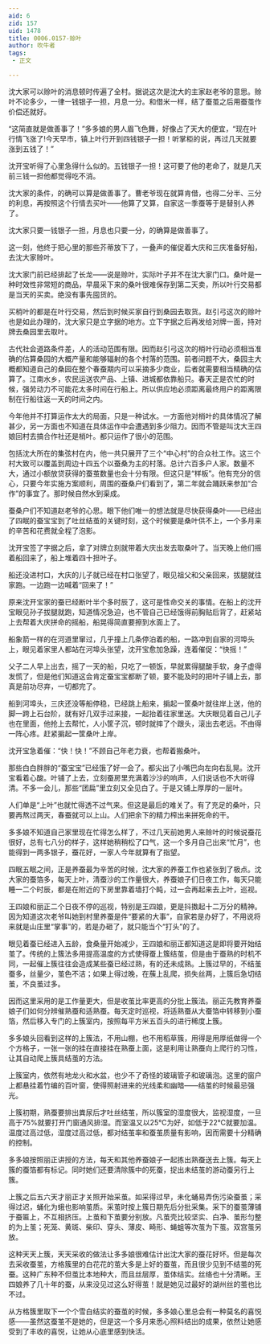 ```yaml
---
aid: 6
zid: 157
uid: 1478
title: 0006.0157-赊叶
author: 吹牛者
tags: 
 - 正文

---
```




  沈大家可以赊叶的消息顿时传遍了全村。据说这次是沈大的主家赵老爷的意思。赊叶不论多少，一律一钱银子一担，月息一分。和借米一样，结了蚕茧之后用蚕茧作价偿还就好。

  “这简直就是做善事了！”多多娘的男人眉飞色舞，好像占了天大的便宜，“现在叶行情飞涨了!今天早市，镇上叶行开到四钱银子一担！听掌柜的说，再过几天就要涨到五钱了！”

  沈开宝听得了心里急得什么似的。五钱银子一担！这可要了他的老命了，就是几天前三钱一担他都觉得吃不消。

  沈大家的条件，的确可以算是做善事了。曹老爷现在就算肯借，也得二分半、三分的利息，再按照这个行情去买叶——他算了又算，自家这一季蚕等于是替别人养了。

  沈大家只要一钱银子一担，月息也只要一分，的确算是做善事了。

  这一刻，他终于把心里的那些芥蒂放下了，一叠声的催促着大庆和三庆准备好船，去沈大家赊叶。

  沈大家门前已经排起了长龙——说是赊叶，实际叶子并不在沈大家门口。桑叶是一种时效性非常短的商品，早晨采下来的桑叶很难保存到第二天卖，所以叶行交易都是当天的买卖。绝没有事先囤货的。

  买梢叶的都是在叶行交易，然后到时候买家自行到桑园去取货。赵引弓这次的赊叶也是如此办理的，沈大家只是立字据的地方。立下字据之后再发给对牌一面，持对牌去桑园里去取叶。

  古代社会道路条件差，人的活动范围有限。因而赵引弓这次的梢叶行动必须相当准确的估算桑园的大概产量和能够辐射的各个村落的范围。前者问题不大，桑园主大概都知道自己的桑园在整个春蚕期内可以采摘多少商业，后者就需要相当精确的估算了。江南水乡，农民运送农产品、上镇、进城都依靠船只。春天正是农忙的时候，强劳动力不可能花太多时间在行船上。所以供应地必须距离最终用户的距离限制在行船往返一天的时间之内。

  今年他并不打算运作太大的局面，只是一种试水。一方面他对梢叶的具体情况了解甚少，另一方面也不知道在具体运作中会遭遇到多少阻力。因而不管是叫沈大王四娘回村去搞合作社还是梢叶。都只运作了很小的范围。

  包括沈大所在的集弦村在内，他一共只展开了三个“中心村”的合众社工作。这三个村大致可以覆盖到周边十四五个以蚕桑为主的村落。总计六百多户人家。数量不大，通过小额放贷获得的蚕茧数量也会十分有限。但这只是“样板”。他有充分的信心，只要今年实施方案顺利，周围的蚕桑户们看到了，第二年就会踊跃来参加“合作”的事宜了。那时候自然水到渠成。

  蚕桑户们不知道赵老爷的心思。眼下他们唯一的想法就是尽快获得桑叶――已经出了四眠的蚕宝宝到了吐丝结茧的关键时刻，这个时候要是桑叶供不上，一个多月来的辛苦和花费就全程了泡影。

  沈开宝签了字据之后，拿了对牌立刻就带着大庆出发去取桑叶了。当天晚上他们摇着船回来了，船上堆着四十担叶子。

  船还没进村口，大庆的儿子就已经在村口张望了，眼见祖父和父亲回来，拔腿就往家跑。一边跑一边喊着“回来了！”

  原来沈开宝家的蚕已经断叶半个多时辰了，这可是性命交关的事情。在船上的沈开宝眼见孙子拔腿就跑，知道情况急迫，也不管自己已经饿得前胸贴后背了，赶紧站上去帮着大庆拼命的摇船，船晃得简直要擦到水面上了。

  船象箭一样的在河道里窜过，几乎撞上几条停泊着的船，一路冲到自家的河埠头上，眼见着家里人都站在河埠头张望，沈开宝愈加急躁，连着催促：“快摇！”

  父子二人早上出去，摇了一天的船，只吃了一顿饭，早就累得腿酸手软，身子虚得发慌了，但是他们知道这会肯定蚕宝宝都断了顿，要不能及时的把叶子铺上去，那真是前功尽弃，一切都完了。

  船到河埠头，三庆还没等船停稳，已经跳上船来，掮起一筐桑叶就往岸上送，他的脚一跨上石台阶，就有好几双手过来接，一起抬着往家里送。大庆眼见着自己儿子也在里面，他抢上去帮忙，人小筐子沉，顿时就摔了个跟头，滚出去老远。不由得一阵心疼。赶紧掮起一筐桑叶上岸。

  沈开宝急着催：“快！快！”不顾自己年老力衰，也帮着搬桑叶。

  那些白白胖胖的“蚕宝宝”已经饿了好一会了。都尖出了小嘴巴向左向右乱晃。沈开宝看着心酸。叶铺了上去，立刻蚕房里充满着沙沙的响声，人们说话也不大听得清。不多一会儿，那些“团扁”里立刻又全见白了。于是又铺上厚厚的一层叶。

  人们单是“上叶”也就忙得透不过气来。但这是最后的难关了。有了充足的桑叶，只要再熬过两天，春蚕就可以上山。人们把余下的精力榨出来拼死命的干。

  多多娘不知道自己家里现在忙得怎么样了，不过几天前她男人来赊叶的时候说蚕花很好，总有七八分的样子，这样她稍稍松了口气，这一个多月自己出来“忙月”，也能得到一两多银子，蚕花好，一家人今年就算有了指望。

  四眠五眠之间，正是养蚕最为辛苦的时候，沈大家的养蚕工作也紧张到了极点。沈大家的蚕箔多，每天上叶，清蚕沙的工作量很大，养蚕娘子们日夜工作，每天只能睡一二个时辰，都是在附近的下房里靠着墙打个盹，过一会再起来去上叶，巡视。

  王四娘和丽正二个日夜不停的巡视，特别是王四娘，更是抖擞起十二万分的精神。因为知道这次老爷叫她到村里养蚕是件“要紧的大事”，自家若是办好了，不用说将来就是山庄里“掌事”的，若是办砸了，就只能当个“打头”的了。

  眼见着蚕已经进入五龄，食桑量开始减少，王四娘和丽正都知道这是即将要开始结茧了。传统的上簇法多用提高温度的方式使得蚕上簇结茧，但是由于蚕熟的时机不同，一起催上簇往往会造成某些蚕已经过熟，有的还未成熟。上簇过早的，不结茧蚕多，丝量少，茧色不洁；如果上得过晚，在蔟上乱爬，损失丝两，上簇后急切结茧，不良茧过多。

  因而这里采用的是工作量更大，但是收茧比率更高的分批上簇法。丽正先教育养蚕娘子们如何分辨催熟蚕和适熟蚕。每天定时巡视，将适熟蚕从大蚕箔中转移到小蚕箔，然后移入专门的上簇室内，按照每平方米五百头的进行稀度上簇。

  多多娘头回看到这样的上簇法，不用山棚，也不用稻草簇，用得是用厚纸做得一个个方格子，一张一张的挂在直接挂在熟蚕上面，这是利用让熟蚕向上爬行的习性，让其自动爬上簇具结茧的方法。

  上簇室内，依然有地龙火和水盆，也少不了奇怪的玻璃管子和玻璃泡。这里的窗户上都悬挂着竹编的百叶窗，使得照射进来的光线柔和幽暗——结茧的时候最忌强光。

  上簇初期，熟蚕要排出粪尿后才吐丝结茧，所以簇室的湿度很大，监视湿度，一旦高于75%就要打开门窗通风排湿。而室温又以25℃为好，如低于22℃就要加温。温度过高过低，湿度过高过低，都对结茧率和蚕茧质量有影响，因而需要十分精确的控制。

  多多娘按照丽正讲授的方法，每天和其他养蚕娘子一起拣出熟蚕送去上簇。每天上簇的蚕箔都有标记。同时她们还要清除簇中的死蚕，捉出未结茧的游动蚕另行上簇。

  上簇之后五六天才丽正才关照开始采茧。如采得过早，未化蛹易弄伤污染蚕茧；采得过迟，蛹化为蛾也影响茧质。采茧时按上簇日期先后分批采集。采下的蚕茧薄铺于蚕匾上，不互相挤压。上茧和下茧要分别放。凡茧壳比较坚实、白净、茧形匀整的为上茧；死笼、黄斑、柴印、穿头、薄皮、畸形、蝇蛆等次茧为下茧。双宫茧另放。

  这种天天上簇，天天采收的做法让多多娘很难估计出沈大家的蚕花好坏。但是每次去采收蚕茧，方格簇里的白花花的茧大多是上好的蚕茧，而且很少见到不结茧的死蚕。这种广东种不但茧比本地种大，而且丝层厚，茧体结实。丝络也十分清晰。王四娘养了几十年的蚕，从来没见过这么好得茧！就是她见过最好的湖州丝的茧也比不过。

  从方格簇里取下一个个雪白结实的蚕茧的时候，多多娘心里总会有一种莫名的喜悦感——虽然这蚕茧不是她的，但是这一个多月来悉心照料结出的成果，依然让她感受到了丰收的喜悦，让她从心底里感到快活。


